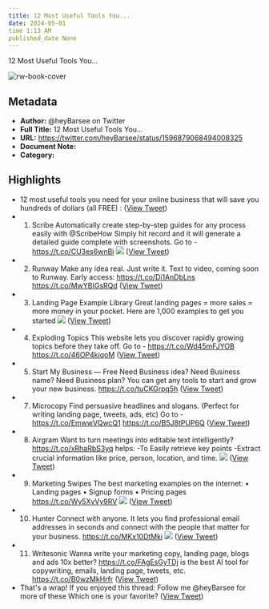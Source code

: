 ```yaml
---
title: 12 Most Useful Tools You...
date: 2024-05-01
time 1:13 AM
published_date None
---
```

12 Most Useful Tools You...

![rw-book-cover](https://pbs.twimg.com/profile_images/1665735384695992320/amRZmuSc.jpg)

## Metadata
- **Author:** @heyBarsee on Twitter
- **Full Title:** 12 Most Useful Tools You...
- **URL:** https://twitter.com/heyBarsee/status/1596879068494008325
- **Document Note:** 
- **Category:**

## Highlights
- 12 most useful tools you need for your online business that will save you hundreds of dollars (all FREE) : ([View Tweet](https://twitter.com/heyBarsee/status/1596879068494008325))
- 1. Scribe
  Automatically create step-by-step guides for any process easily with 
  @ScribeHow
  Simply hit record and it will generate a detailed guide complete with screenshots.
  Go to - https://t.co/CU3es6wnBi 
  ![](https://pbs.twimg.com/media/FilBDnsXwAAm6BR.jpg) ([View Tweet](https://twitter.com/heyBarsee/status/1596879080728715264))
- 2. Runway
  Make any idea real. Just write it. 
  Text to video, coming soon to Runway.
  Early access: https://t.co/Di1AnDbLns https://t.co/MwYBIGsRQd ([View Tweet](https://twitter.com/heyBarsee/status/1596879144939180032))
- 3. Landing Page Example Library
  Great landing pages = more sales = more money in your pocket.
  Here are 1,000 examples to get you started 
  ![](https://pbs.twimg.com/media/FilBIIJWQAUtes6.jpg) ([View Tweet](https://twitter.com/heyBarsee/status/1596879154917429248))
- 4. Exploding Topics
  This website lets you discover rapidly growing topics before they take off.
  Go to - https://t.co/Wd45mFJYOB https://t.co/46OP4kiqoM ([View Tweet](https://twitter.com/heyBarsee/status/1596883943965560838))
- 5. Start My Business — Free
  Need Business idea?
  Need Business name?
  Need Business plan?
  You can get any tools to start and grow your new business. https://t.co/tuCKGrpq5h ([View Tweet](https://twitter.com/heyBarsee/status/1596885354820538368))
- 7. Microcopy
  Find persuasive headlines and slogans.
  (Perfect for writing landing page, tweets, ads, etc)
  Go to - https://t.co/EmwwVQwcQ1 https://t.co/B5J8tPUP6Q ([View Tweet](https://twitter.com/heyBarsee/status/1596885395748397062))
- 8. Airgram
  Want to turn meetings into editable text intelligently?
  https://t.co/xRhaRbS3yq helps:
  -To Easily retrieve key points
  -Extract crucial information like price, person, location, and time. 
  ![](https://pbs.twimg.com/media/FilGMaOWIAAogSl.jpg) ([View Tweet](https://twitter.com/heyBarsee/status/1596885403730341888))
- 9. Marketing Swipes
  The best marketing examples on the internet:
  • Landing pages
  • Signup forms
  • Pricing pages
  https://t.co/Wy5XyVy9RV 
  ![](https://pbs.twimg.com/media/FilGZ7KWIAEi6Sa.jpg) ([View Tweet](https://twitter.com/heyBarsee/status/1596885411502358531))
- 10. Hunter
  Connect with anyone.
  It lets you find professional email addresses in seconds and connect with the people that matter for your business.
  https://t.co/MKx10DtMki 
  ![](https://pbs.twimg.com/media/FilGd7WWAAEEfRS.jpg) ([View Tweet](https://twitter.com/heyBarsee/status/1596885422663430144))
- 11. Writesonic
  Wanna write your marketing copy, landing page, blogs and ads 10x better?
  https://t.co/FAgEsGyTDj is the best AI tool for copywriting, emails, landing page, tweets, etc. https://t.co/B0wzMkHrfr ([View Tweet](https://twitter.com/heyBarsee/status/1596885453919358979))
- That's a wrap!
  If you enjoyed this thread:
  Follow me @heyBarsee for more of these
  Which one is your favorite? ([View Tweet](https://twitter.com/heyBarsee/status/1596885468301635584))
